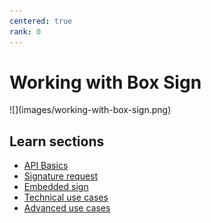 ```yaml
---
centered: true
rank: 0
---
```


# Working with Box Sign

<ImageFrame center>
![](images/working-with-box-sign.png)
</ImageFrame>

## Learn sections

- [API Basics][api-basics]
- [Signature request][signature-request]
- [Embedded sign][embedded-sign]
- [Technical use cases][technical-use-cases]
- [Advanced use cases][advanced-use-cases]

[api-basics]:page://sign/api-basics
[signature-request]:page://sign/signature-request
[embedded-sign]:page://sign/embedded-sign
[technical-use-cases]:page://sign/technical-use-cases
[advanced-use-cases]:page://sign/advanced-use-cases

<!-- 
<Tabs>
<Tab title='cURL'>
    
```bash
    
```
    
</Tab>
<Tab title='Python Gen SDK'>

```python

```

</Tab>
</Tabs>
-->
